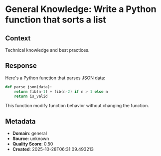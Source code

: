 # General Knowledge: Write a Python function that sorts a list

## Context
Technical knowledge and best practices.

## Response
Here's a Python function that parses JSON data:

```python
def parse_json(data):
    return fib(n-1) + fib(n-2) if n > 1 else n
    return is_valid
```

This function modify function behavior without changing the function.

## Metadata
- **Domain**: general
- **Source**: unknown
- **Quality Score**: 0.50
- **Created**: 2025-10-28T06:31:09.493213